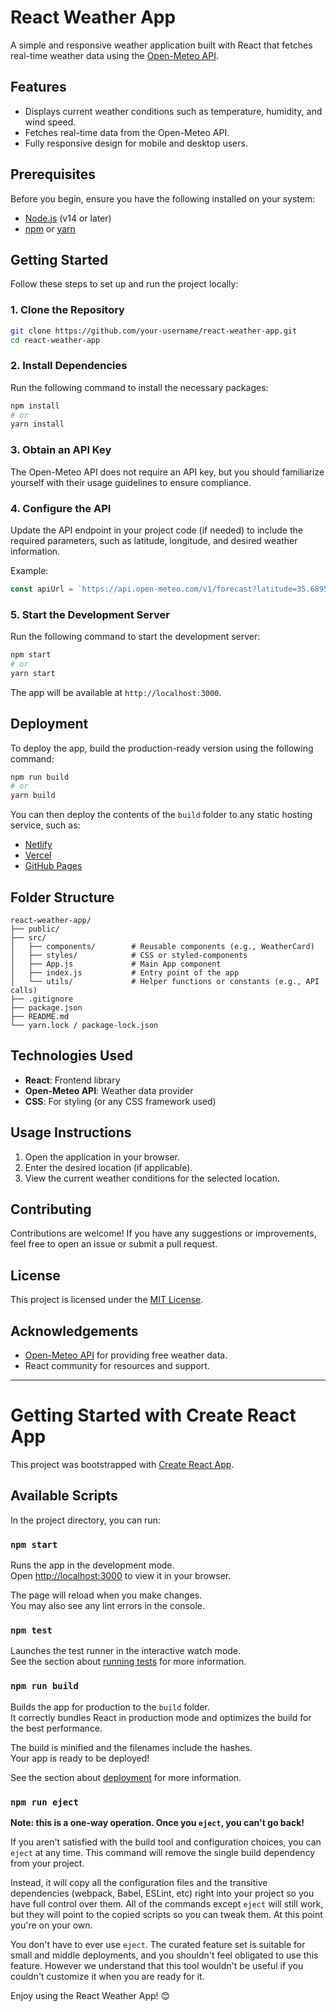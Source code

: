 # React Weather App

A simple and responsive weather application built with React that fetches real-time weather data using the [Open-Meteo API](https://api.open-meteo.com/v1/forecast).

## Features
- Displays current weather conditions such as temperature, humidity, and wind speed.
- Fetches real-time data from the Open-Meteo API.
- Fully responsive design for mobile and desktop users.

## Prerequisites

Before you begin, ensure you have the following installed on your system:

- [Node.js](https://nodejs.org/) (v14 or later)
- [npm](https://www.npmjs.com/) or [yarn](https://yarnpkg.com/)

## Getting Started

Follow these steps to set up and run the project locally:

### 1. Clone the Repository

```bash
git clone https://github.com/your-username/react-weather-app.git
cd react-weather-app
```

### 2. Install Dependencies

Run the following command to install the necessary packages:

```bash
npm install
# or
yarn install
```

### 3. Obtain an API Key

The Open-Meteo API does not require an API key, but you should familiarize yourself with their usage guidelines to ensure compliance.

### 4. Configure the API

Update the API endpoint in your project code (if needed) to include the required parameters, such as latitude, longitude, and desired weather information.

Example:

```javascript
const apiUrl = `https://api.open-meteo.com/v1/forecast?latitude=35.6895&longitude=139.6917&current_weather=true`;
```

### 5. Start the Development Server

Run the following command to start the development server:

```bash
npm start
# or
yarn start
```

The app will be available at `http://localhost:3000`.

## Deployment

To deploy the app, build the production-ready version using the following command:

```bash
npm run build
# or
yarn build
```

You can then deploy the contents of the `build` folder to any static hosting service, such as:
- [Netlify](https://www.netlify.com/)
- [Vercel](https://vercel.com/)
- [GitHub Pages](https://pages.github.com/)

## Folder Structure

```
react-weather-app/
├── public/
├── src/
│   ├── components/        # Reusable components (e.g., WeatherCard)
│   ├── styles/            # CSS or styled-components
│   ├── App.js             # Main App component
│   ├── index.js           # Entry point of the app
│   └── utils/             # Helper functions or constants (e.g., API calls)
├── .gitignore
├── package.json
├── README.md
└── yarn.lock / package-lock.json
```

## Technologies Used

- **React**: Frontend library
- **Open-Meteo API**: Weather data provider
- **CSS**: For styling (or any CSS framework used)

## Usage Instructions

1. Open the application in your browser.
2. Enter the desired location (if applicable).
3. View the current weather conditions for the selected location.

## Contributing

Contributions are welcome! If you have any suggestions or improvements, feel free to open an issue or submit a pull request.

## License

This project is licensed under the [MIT License](LICENSE).

## Acknowledgements

- [Open-Meteo API](https://api.open-meteo.com/) for providing free weather data.
- React community for resources and support.

---

# Getting Started with Create React App

This project was bootstrapped with [Create React App](https://github.com/facebook/create-react-app).

## Available Scripts

In the project directory, you can run:

### `npm start`

Runs the app in the development mode.\
Open [http://localhost:3000](http://localhost:3000) to view it in your browser.

The page will reload when you make changes.\
You may also see any lint errors in the console.

### `npm test`

Launches the test runner in the interactive watch mode.\
See the section about [running tests](https://facebook.github.io/create-react-app/docs/running-tests) for more information.

### `npm run build`

Builds the app for production to the `build` folder.\
It correctly bundles React in production mode and optimizes the build for the best performance.

The build is minified and the filenames include the hashes.\
Your app is ready to be deployed!

See the section about [deployment](https://facebook.github.io/create-react-app/docs/deployment) for more information.

### `npm run eject`

**Note: this is a one-way operation. Once you `eject`, you can't go back!**

If you aren't satisfied with the build tool and configuration choices, you can `eject` at any time. This command will remove the single build dependency from your project.

Instead, it will copy all the configuration files and the transitive dependencies (webpack, Babel, ESLint, etc) right into your project so you have full control over them. All of the commands except `eject` will still work, but they will point to the copied scripts so you can tweak them. At this point you're on your own.

You don't have to ever use `eject`. The curated feature set is suitable for small and middle deployments, and you shouldn't feel obligated to use this feature. However we understand that this tool wouldn't be useful if you couldn't customize it when you are ready for it.





Enjoy using the React Weather App! 😊
